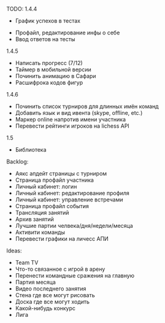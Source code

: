 TODO:
1.4.4
+ График успехов в тестах
- Профайл, редактирование инфы о себе
- Ввод ответов на тесты

1.4.5
- Написать прогресс (7/12)
- Таймер в мобильной версии
- Починить анимацию в Сафари
- Расшифрока кодов фигур

1.4.6
- Починить список турниров для длинных имён команд
- Добавить язык и вид ивента (skype, offline, etc.)
- Маркер online напротив имени участника
- Перевести рейтинги игроков на lichess API

1.5
- Библиотека

Backlog:
- Аякс апдейт страницы с турниром
- Страница профайл участника
- Личный кабинет: логин
- Личный кабинет: редактирование профиля
- Личный кабинет: управление встречами
- Страница профайл события
- Трансляция занятий
- Архив занятий
- Лучшие партии челвека/дня/недели/месяца
- Активити команды
- Перевести графики на личесс АПИ

Ideas:
- Team TV
- Что-то связанное с игрой в арену
- Перенести командные сражения на главную
- Партия месяца
- Видео последнего занятия
- Стена где все могут рисовать
- Доска где все могут ходить
- Какой-нибудь конкурс
- Лига